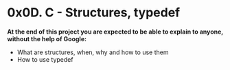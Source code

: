 # 0x0D. C - Structures, typedef

**At the end of this project you are expected to be able to explain to anyone, without the help of Google:**

* What are structures, when, why and how to use them
* How to use typedef
